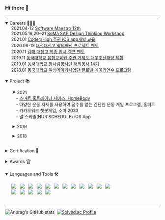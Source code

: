 ### Hi there 👋 &nbsp;
<hr/>
<details open>
<summary>Careers 👩🏻‍💻</summary>
<div markdown="1">       
&nbsp;&nbsp;&nbsp;&nbsp;&nbsp;2021.04-12 <a href="https://www.swmaestro.org/sw/main/main.do#firstPage">Software Maestro 12th</a><br>
&nbsp;&nbsp;&nbsp;&nbsp;&nbsp;2021.05.18,20~21 <a href="https://github.com/wndnjs9878/wndnjs9878/issues/1">SoMa SAP Design Thinking Workshop</a><br>
&nbsp;&nbsp;&nbsp;&nbsp;&nbsp;2021.01 <a href="https://github.com/wndnjs9878/wndnjs9878/issues/2">CodersHigh 주관 iOS app개발 교육</a><br>
&nbsp;&nbsp;&nbsp;&nbsp;&nbsp;2020.08-12 <a href="https://github.com/wndnjs9878/wndnjs9878/issues/3">대전대신고 창의혁신 프로젝트 멘토</a><br>
&nbsp;&nbsp;&nbsp;&nbsp;&nbsp;2020.11 <a href="">김해 대청고 학종 입시 캠프 멘토</a><br>
&nbsp;&nbsp;&nbsp;&nbsp;&nbsp;2019.11 <a href="">동국대학교 융합교육원 주관 거제도 대우조선해양 체험</a><br>
&nbsp;&nbsp;&nbsp;&nbsp;&nbsp;2019.01 <a href="http://volunteers.dongguk.edu">동국대학교 참사람봉사단 해외봉사 14기</a><br>
&nbsp;&nbsp;&nbsp;&nbsp;&nbsp;2018.01 <a href="">동국대학교 여성메이커사업단 글로벌 메이커연수 프로그램</a><br>
</div>
</details>
<br>

<details open>
	<summary>Project 📚</summary>
 <ol>
  <details open>
  <summary>2021</summary>
  &nbsp;&nbsp;&nbsp;- <a href="https://play.google.com/store/apps/details?id=com.fitbuddy.homebody">스마트 홈트레이닝 서비스, HomeBody</a> <br>
  &nbsp;&nbsp;&nbsp;- 다양한 운동 자세를 사용하여 점수를 얻는 간단한 운동 게임 프로그램, 홈피트 <br>
  &nbsp;&nbsp;&nbsp;- 카카오워크 챗봇게임, 소마 2033 <br>
  &nbsp;&nbsp;&nbsp;- 널'스케줄(NUR'SCHEDULE) iOS App <br>
  </details>
 </ol>
 
 <ol>
  <details>
  <summary>2019</summary>
  &nbsp;&nbsp;&nbsp;&nbsp;&nbsp;- 교내 iSpace 좌석관리 웹 사이트 <br>
  &nbsp;&nbsp;&nbsp;&nbsp;&nbsp;- OCR-based Illegal Advertising Block Application <br>
  </details>
 </ol>
 
 <ol>
 <details>
 <summary>2018</summary>
  &nbsp;&nbsp;&nbsp;&nbsp;&nbsp;- 교내 길찾기 웹 사이트<br>
 </details>
 </ol>
</details>
<br>

<details>
<summary>Certification 📃</summary>
<div markdown="1">       
&nbsp;&nbsp;&nbsp;&nbsp;&nbsp;2021.08 정보처리기사<br>
</div>
</details>
<br>

<details>
<summary>Awards 🏆</summary>
<div markdown="1">       
&nbsp;&nbsp;&nbsp;&nbsp;&nbsp;2019-2 <a href="https://github.com/wndnjs9878/wndnjs9878/issues/4">동국대학교 교수학습개발센터 주관 협동학습 프로그램 ‘DoDream 학습동아리’ 장려상</a><br>
</div>
</details>
<br>

<details open>
<summary>Languages and Tools 🛠</summary>
<div markdown="1">
<br>&nbsp;&nbsp;&nbsp;&nbsp;
<img src="https://img.shields.io/badge/Python-3766AB?style=flat-square&logo=Python&logoColor=white"/>&nbsp;&nbsp;
<img src="https://img.shields.io/badge/Java-e74c3c?style=flat-square&logo=Java&logoColor=white"/>&nbsp;&nbsp;
<img src="https://img.shields.io/badge/Dart-0175C2?style=flat-square&logo=Dart&logoColor=white"/>&nbsp;&nbsp;
<img src="https://img.shields.io/badge/Swift-e67e22?style=flat-square&logo=Swift&logoColor=white"/>&nbsp;&nbsp;
<img src="https://img.shields.io/badge/Javascript-F7DF1E?style=flat-square&logo=Javascript&logoColor=white"/>&nbsp;&nbsp;
<img src="https://img.shields.io/badge/CSS3-fd79a8?style=flat-square&logo=CSS3&logoColor=white"/>&nbsp;&nbsp;
<img src="https://img.shields.io/badge/Amazon AWS-232F3E?style=flat-square&logo=Amazon AWS&logoColor=white"/>&nbsp;&nbsp;
<img src="https://img.shields.io/badge/Spring-6DB33F?style=flat-square&logo=Spring&logoColor=white"/>&nbsp;&nbsp;
<img src="https://img.shields.io/badge/Android-3DDC84?style=flat-square&logo=Android&logoColor=white"/>&nbsp;&nbsp;
<img src="https://img.shields.io/badge/iOS-000000?style=flat-square&logo=iOS&logoColor=white"/>&nbsp;&nbsp;
<img src="https://img.shields.io/badge/SQLite-003B57?style=flat-square&logo=SQLite&logoColor=white"/>&nbsp;&nbsp;
<img src="https://img.shields.io/badge/Mysql-4479A1?style=flat-square&logo=Mysql&logoColor=white"/>&nbsp;&nbsp;
<br>&nbsp;&nbsp;&nbsp;&nbsp;
<img src="https://img.shields.io/badge/Realm-39477F?style=flat-square&logo=Realm&logoColor=white"/>&nbsp;&nbsp;
<img src="https://img.shields.io/badge/Firebase-FFCA28?style=flat-square&logo=Firebase&logoColor=white"/>&nbsp;&nbsp;
<img src="https://img.shields.io/badge/Visual Studio Code-007ACC?style=flat-square&logo=Visual Studio Code&logoColor=white"/>&nbsp;&nbsp;
<img src="https://img.shields.io/badge/Android Studio-3DDC84?style=flat-square&logo=Android Studio&logoColor=white"/>&nbsp;&nbsp;
<img src="https://img.shields.io/badge/Xcode-0652DD?style=flat-square&logo=Xcode&logoColor=white"/>&nbsp;&nbsp;
</div>
</details>
<br>

<hr/>
<!--<img src="https://img.shields.io/badge/AWS-FFCA28?style=flat-square&logo=Amazon_AWS&logoColor=white"/>&nbsp; -->

![Anurag's GitHub stats](https://github-readme-stats.vercel.app/api?username=leeez0128&theme=radical&show_icons=true)&nbsp;
[![Solved.ac Profile](http://mazassumnida.wtf/api/v2/generate_badge?boj=wndnjs9878)](https://solved.ac/wndnjs9878/)<br>


<!--
**wndnjs9878/wndnjs9878** is a ✨ _special_ ✨ repository because its `README.md` (this file) appears on your GitHub profile.

Here are some ideas to get you started:

- 🔭 I’m currently working on ...
- 🌱 I’m currently learning ...
- 👯 I’m looking to collaborate on ...
- 🤔 I’m looking for help with ...
- 💬 Ask me about ...
- 📫 How to reach me: ...
- 😄 Pronouns: ...
- ⚡ Fun fact: ...
-->
